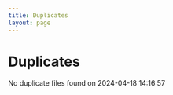 ```yaml
---
title: Duplicates
layout: page
---
```


# Duplicates

No duplicate files found on 2024-04-18 14:16:57
